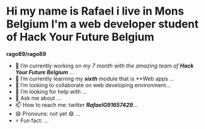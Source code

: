 # Hi my name is Rafael i live in Mons Belgium I'm a web developer student of Hack Your Future Belgium

**rago89/rago89** 

- 🔭 I’m currently working on _my 7 month with the amazing team of **Hack Your Future Belgium**_ ...
- 🌱 I’m currently learning my **_sixth_** module that is **Web apps ...
- 👯 I’m looking to collaborate on  web developing environment...
- 🤔 I’m looking for help with ...
- 💬 Ask me about ...
- 📫 How to reach me: twitter **_RafaelG91657429_**...
- 😄 Pronouns: not yet 😄 ...
- ⚡ Fun fact: ...
